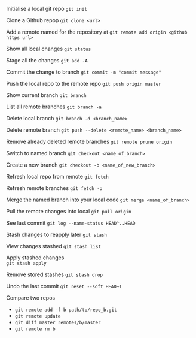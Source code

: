 Initialise a local git repo
    `git init`

Clone a Github  repop
    `git clone <url>`

Add a remote named <name> for the repository at <url>
    `git remote add origin <github https url>`

Show all local changes
    `git status`

Stage all the changes
    `git add -A`

Commit the change to branch
    `git commit -m "commit message"`

Push the local repo to the remote repo
    `git push origin master`

Show current branch
    `git branch`

List all remote branches
    `git branch -a` 

Delete local branch
    `git branch -d <branch_name>`

Delete remote branch
    `git push --delete <remote_name> <branch_name>`

Remove already deleted remote branches
    `git remote prune origin`

Switch to named branch
    `git checkout <name_of_branch>`

Create a new branch
    `git checkout -b <name_of_new_branch>`

Refresh local repo from remote
    `git fetch`

Refresh remote branches
    `git fetch -p`

Merge the named branch into your local code
    `git merge <name_of_branch>`

Pull the remote changes into local
    `git pull origin`

See last commit
    `git log --name-status HEAD^..HEAD`

Stash changes to reapply later
    `git stash`

View changes stashed
    `git stash list`

Apply stashed changes  
    `git stash apply`

Remove stored stashes
    `git stash drop`

Undo the last commit
    `git reset --soft HEAD~1`

Compare two repos
   - `git remote add -f b path/to/repo_b.git`
   - `git remote update`
   - `git diff master remotes/b/master`
   - `git remote rm b`
